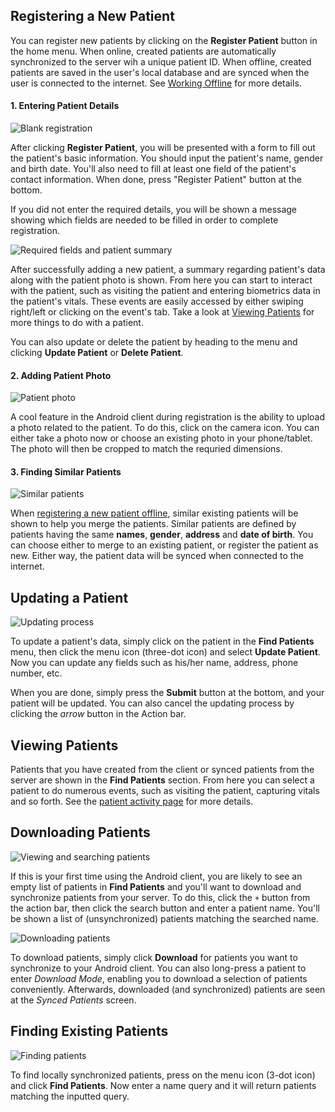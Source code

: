 ## Registering a New Patient

You can register new patients by clicking on the **Register Patient** button in the home menu. When online, created patients are automatically synchronized to the server wih a unique patient ID. When offline, created patients are saved in the user's local database and are synced when the user is connected to the internet. See [Working Offline](#working-offline) for more details.

#### 1. Entering Patient Details

![Blank registration](assets/openmrs_android_registering_patients_1.png)

After clicking **Register Patient**, you will be presented with a form to fill out the patient's basic information. You should input the patient's name, gender and birth date. You'll also need to fill at least one field of the patient's contact information. When done, press "Register Patient" button at the bottom.

If you did not enter the required details, you will be shown a message showing which fields are needed to be filled in order to complete registration.

![Required fields and patient summary](assets/openmrs_android_registering_patients_2.png)

After successfully adding a new patient, a summary regarding patient's data along with the patient photo is shown. From here you can start to interact with the patient, such as visiting the patient and entering biometrics data in the patient's vitals. These events are easily accessed by either swiping right/left or clicking on the event's tab. Take a look at [Viewing Patients](#viewing-patients) for more things to do with a patient.

You can also update or delete the patient by heading to the menu and clicking **Update Patient** or **Delete Patient**.

#### 2. Adding Patient Photo

![Patient photo](assets/openmrs_android_registering_patients_3.png)

A cool feature in the Android client during registration is the ability to upload a photo related to the patient. To do this, click on the camera icon. You can either take a photo now or choose an existing photo in your phone/tablet. The photo will then be cropped to match the requried dimensions.

#### 3. Finding Similar Patients

![Similar patients](assets/openmrs_android_registering_patients_4.png)

When [registering a new patient offline](#working-offline), similar existing patients will be shown to help you merge the patients. Similar patients are defined by patients having the same **names**, **gender**, **address** and **date of birth**. You can choose either to merge to an existing patient, or register the patient as new. Either way, the patient data will be synced when connected to the internet.

## Updating a Patient

![Updating process](assets/openmrs_android_updating_patients_1.png)

To update a patient's data, simply click on the patient in the **Find Patients** menu, then click the menu icon (three-dot icon) and select **Update Patient**. Now you can update any fields such as his/her name, address, phone number, etc.

When you are done, simply press the **Submit** button at the bottom, and your patient will be updated. You can also cancel the updating process by clicking the _arrow_ button in the Action bar.

## Viewing Patients

Patients that you have created from the client or synced patients from the server are shown in the **Find Patients** section. From here you can select a patient to do numerous events, such as visiting the patient, capturing vitals and so forth. See the [patient activity page](patient-activity.md) for more details.

## Downloading Patients

![Viewing and searching patients](assets/openmrs_android_viewing_patients_1.png)

If this is your first time using the Android client, you are likely to see an empty list of patients in **Find Patients** and you'll want to download and synchronize patients from your server. To do this, click the `+` button from the action bar, then click the search button and enter a patient name. You'll be shown a list of (unsynchronized) patients matching the searched name.

![Downloading patients](assets/openmrs_android_viewing_patients_2.png)

To download patients, simply click **Download** for patients you want to synchronize to your Android client. You can also long-press a patient to enter _Download Mode_, enabling you to download a selection of patients conveniently. Afterwards, downloaded (and synchronized) patients are seen at the _Synced Patients_ screen.

## Finding Existing Patients

![Finding patients](assets/openmrs_android_viewing_patients_3.png)

To find locally synchronized patients, press on the menu icon (3-dot icon) and click **Find Patients**. Now enter a name query and it will return patients matching the inputted query.
